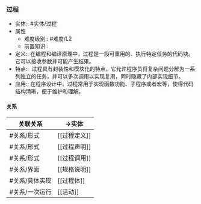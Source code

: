###  过程 
- 实体:: #实体/过程 
- 属性
	- 难度级别:: #难度/L2 
	- 前置知识::
- 定义:: 在编程和编译原理中，过程是一段可重用的、执行特定任务的代码块。它可以接收参数并可能产生结果。
- 特点::  过程具有封装性和模块化的特点，它允许程序员将复杂问题分解为一系列独立的任务，并可以多次调用以实现复用，同时隐藏了内部实现细节。
- 应用:: 在程序设计中，过程常用于实现函数功能、子程序或者宏等，使得代码结构清晰，便于维护和理解。
#### 关系
| 关联关系 | ->实体 |
| ---- | ---- |
| #关系/形式 | [[过程定义]] |
| #关系/形式 | [[过程声明]] |
| #关系/形式 | [[过程调用]] |
| #关系/界面 | [[规格说明]] |
| #关系/具体实现 | [[过程体]] |
| #关系/一次运行  | [[活动]] |